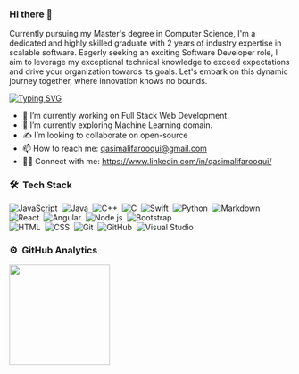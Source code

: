 ### Hi there 👋

Currently pursuing my Master's degree in Computer Science, I'm a dedicated and highly skilled graduate with 2 years of industry expertise in scalable software. Eagerly seeking an exciting Software Developer role, I aim to leverage my exceptional technical knowledge to exceed expectations and drive your organization towards its goals. Let's embark on this dynamic journey together, where innovation knows no bounds.

[![Typing SVG](https://readme-typing-svg.herokuapp.com?font=Architects+Daughter&color=8B6F9E&size=32&lines=Hey!+It's+Qasim!;I'm+a+Software+Developer!!!;Working+as+Full+Stack+Dev;Interested+in+ML+and+AI)](https://git.io/typing-svg)

- 🔭 I’m currently working on Full Stack Web Development.
- 🌱 I’m currently exploring Machine Learning domain.
- ✍️ I’m looking to collaborate on open-source
- 📫 How to reach me: qasimalifarooqui@gmail.com
- 🤝🏻 Connect with me: https://www.linkedin.com/in/qasimalifarooqui/

### 🛠 &nbsp;Tech Stack

![JavaScript](https://img.shields.io/badge/-JavaScript-05122A?style=flat&logo=javascript)&nbsp;
![Java](https://img.shields.io/badge/-Java-05122A?style=flat&logo=Java&logoColor=FFA518)&nbsp;
![C++](https://img.shields.io/badge/-C++-05122A?style=flat&logo=C%2B%2B&logoColor=00599C)&nbsp;
![C](https://img.shields.io/badge/-C-05122A?style=flat&logo=C&logoColor=A8B9CC)&nbsp;
![Swift](https://img.shields.io/badge/swift-F54A2A?style=for-the-badge&logo=swift&logoColor=white)&nbsp;
![Python](https://img.shields.io/badge/-Python-05122A?style=flat&logo=python)&nbsp;
![Markdown](https://img.shields.io/badge/-Markdown-05122A?style=flat&logo=markdown)\
![React](https://img.shields.io/badge/-React-05122A?style=flat&logo=react)&nbsp;
![Angular](https://img.shields.io/badge/-Angular-05122A?style=flat&logo=angular)&nbsp;
![Node.js](https://img.shields.io/badge/-Node.js-05122A?style=flat&logo=node.js)&nbsp;
![Bootstrap](https://img.shields.io/badge/-Bootstrap-05122A?style=flat&logo=bootstrap&logoColor=563D7C)\
![HTML](https://img.shields.io/badge/-HTML-05122A?style=flat&logo=HTML5)&nbsp;
![CSS](https://img.shields.io/badge/-CSS-05122A?style=flat&logo=CSS3&logoColor=1572B6)&nbsp;
![Git](https://img.shields.io/badge/-Git-05122A?style=flat&logo=git)&nbsp;
![GitHub](https://img.shields.io/badge/-GitHub-05122A?style=flat&logo=github)&nbsp;
![Visual Studio](https://img.shields.io/badge/-Visual%20Studio-05122A?style=flat&logo=visual-studio&logoColor=007ACC)&nbsp;

### ⚙️ &nbsp;GitHub Analytics

<p>
<a href="https://github.com/QasimAliFarooqui">
<img height="180em" src="https://github-readme-stats-eight-theta.vercel.app/api/top-langs/?username=QasimAliFarooqui&layout=compact&langs_count=8&theme=algolia"/>
</a>
</p>
